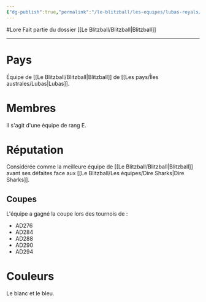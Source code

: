 ```yaml
---
{"dg-publish":true,"permalink":"/le-blitzball/les-equipes/lubas-royals/"}
---
```


#Lore 
Fait partie du dossier [[Le Blitzball/Blitzball\|Blitzball]]

-------

# Pays
Équipe de [[Le Blitzball/Blitzball\|Blitzball]] de [[Les pays/Îles australes/Lubas\|Lubas]].
# Membres
Il s'agit d'une équipe de rang E.
# Réputation
Considérée comme la meilleure équipe de [[Le Blitzball/Blitzball\|Blitzball]] avant ses défaites face aux [[Le Blitzball/Les équipes/Dire Sharks\|Dire Sharks]].
## Coupes
L'équipe a gagné la coupe lors des tournois de :
- AD276
- AD284
- AD288
- AD290
- AD294
# Couleurs
Le blanc et le bleu.